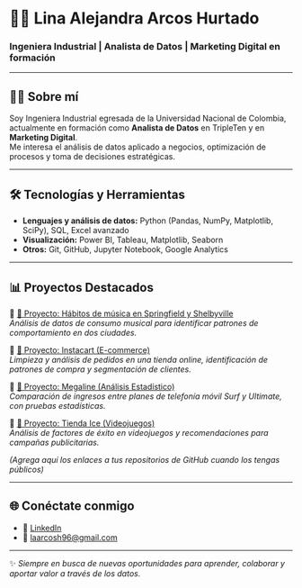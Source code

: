 # 👩‍💻 Lina Alejandra Arcos Hurtado  

### Ingeniera Industrial | Analista de Datos | Marketing Digital en formación  

---

## 👩‍🔬 Sobre mí  
Soy Ingeniera Industrial egresada de la Universidad Nacional de Colombia, actualmente en formación como **Analista de Datos** en TripleTen y en **Marketing Digital**.  
Me interesa el análisis de datos aplicado a negocios, optimización de procesos y toma de decisiones estratégicas.  

---

## 🛠️ Tecnologías y Herramientas  

- **Lenguajes y análisis de datos:** Python (Pandas, NumPy, Matplotlib, SciPy), SQL, Excel avanzado  
- **Visualización:** Power BI, Tableau, Matplotlib, Seaborn  
- **Otros:** Git, GitHub, Jupyter Notebook, Google Analytics  

---

## 📊 Proyectos Destacados  

🔹 [📂 Proyecto: Hábitos de música en Springfield y Shelbyville](#)  
*Análisis de datos de consumo musical para identificar patrones de comportamiento en dos ciudades.*  

🔹 [📂 Proyecto: Instacart (E-commerce)](#)  
*Limpieza y análisis de pedidos en una tienda online, identificación de patrones de compra y segmentación de clientes.*  

🔹 [📂 Proyecto: Megaline (Análisis Estadístico)](#)  
*Comparación de ingresos entre planes de telefonía móvil Surf y Ultimate, con pruebas estadísticas.*  

🔹 [📂 Proyecto: Tienda Ice (Videojuegos)](#)  
*Análisis de factores de éxito en videojuegos y recomendaciones para campañas publicitarias.*  

*(Agrega aquí los enlaces a tus repositorios de GitHub cuando los tengas públicos)*  

---

## 🌐 Conéctate conmigo  
- 💼 [LinkedIn](www.linkedin.com/in/lina-arcos)  
- 📧 laarcosh96@gmail.com  

---

✨ *Siempre en busca de nuevas oportunidades para aprender, colaborar y aportar valor a través de los datos.*
